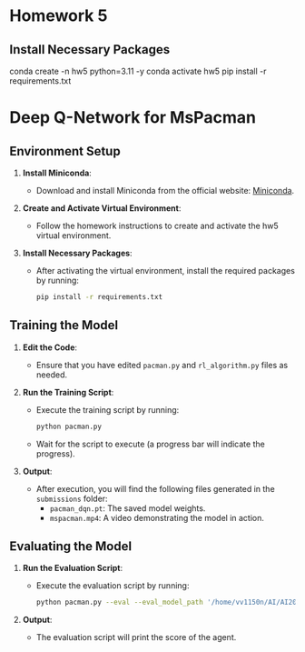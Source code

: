 # Homework 5

## Install Necessary Packages
conda create -n hw5 python=3.11 -y
conda activate hw5
pip install -r requirements.txt


# Deep Q-Network for MsPacman

## Environment Setup

1. **Install Miniconda**:
    - Download and install Miniconda from the official website: [Miniconda](https://docs.conda.io/en/latest/miniconda.html).

2. **Create and Activate Virtual Environment**:
    - Follow the homework instructions to create and activate the hw5 virtual environment.

3. **Install Necessary Packages**:
    - After activating the virtual environment, install the required packages by running:
      ```sh
      pip install -r requirements.txt
      ```

## Training the Model

1. **Edit the Code**:
    - Ensure that you have edited `pacman.py` and `rl_algorithm.py` files as needed.

2. **Run the Training Script**:
    - Execute the training script by running:
      ```sh
      python pacman.py
      ```
    - Wait for the script to execute (a progress bar will indicate the progress).

3. **Output**:
    - After execution, you will find the following files generated in the `submissions` folder:
        - `pacman_dqn.pt`: The saved model weights.
        - `mspacman.mp4`: A video demonstrating the model in action.

## Evaluating the Model

1. **Run the Evaluation Script**:
    - Execute the evaluation script by running:
      ```sh
      python pacman.py --eval --eval_model_path '/home/vv1150n/AI/AI2024-hw5-v2/submissions/ALE-MsPacman-v5__pacman__1716040330/pacman_dqn.pt'
      ```

2. **Output**:
    - The evaluation script will print the score of the agent.

